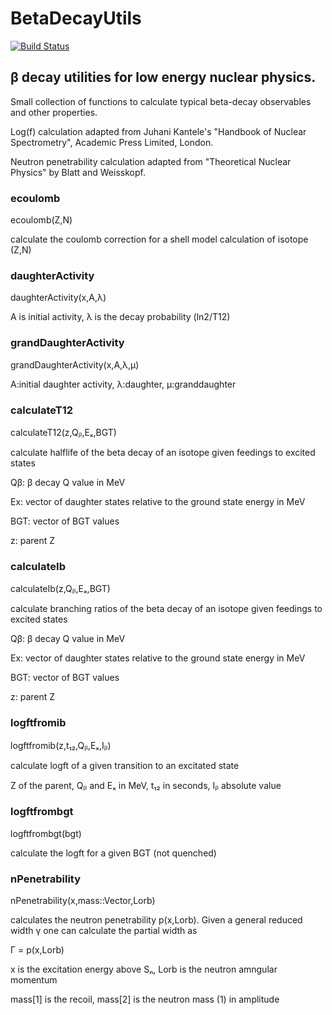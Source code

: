 # BetaDecayUtils

[![Build Status](https://github.com/mmadurga/BetaDecayUtils.jl/actions/workflows/CI.yml/badge.svg?branch=main)](https://github.com/mmadurga/BetaDecayUtils.jl/actions/workflows/CI.yml?query=branch%3Amain)

## β decay utilities for low energy nuclear physics.

Small collection of functions to calculate typical beta-decay observables and other properties. 

Log(f) calculation adapted from Juhani Kantele's "Handbook of Nuclear Spectrometry", Academic Press Limited, London.

Neutron penetrability calculation adapted from "Theoretical Nuclear Physics" by Blatt and Weisskopf.

### ecoulomb

ecoulomb(Z,N)

calculate the coulomb correction for a shell model calculation of isotope (Z,N)

###

### daughterActivity

daughterActivity(x,A,λ)

A is initial activity, λ is the decay probability (ln2/T12)

###



### grandDaughterActivity

grandDaughterActivity(x,A,λ,μ)

A:initial daughter activity, λ:daughter, μ:granddaughter


### calculateT12


calculateT12(z,Qᵦ,Eₓ,BGT)

calculate halflife of the beta decay of an isotope given feedings to excited states

Qβ: β decay Q value in MeV

Ex: vector of daughter states relative to the ground state energy in MeV

BGT: vector of BGT values

z: parent Z 

### calculateIb

calculateIb(z,Qᵦ,Eₓ,BGT)

calculate branching ratios of the beta decay of an isotope given feedings to excited states

Qβ: β decay Q value in MeV

Ex: vector of daughter states relative to the ground state energy in MeV

BGT: vector of BGT values

z: parent Z 

###

### logftfromib

logftfromib(z,t₁₂,Qᵦ,Eₓ,Iᵦ)

calculate logft of a given transition to an excitated state

Z of the parent, Qᵦ and Eₓ in MeV, t₁₂ in seconds, Iᵦ absolute value


### logftfrombgt

logftfrombgt(bgt)

calculate the logft for a given BGT (not quenched)

###

### nPenetrability

nPenetrability(x,mass::Vector,Lorb)

calculates the neutron penetrability p(x,Lorb). Given a general reduced width γ one can calculate the partial width as

Γ = p(x,Lorb)

x is the excitation energy above Sₙ, Lorb is the neutron amngular momentum

mass[1] is the recoil, mass[2] is the neutron mass (1) in amplitude


###